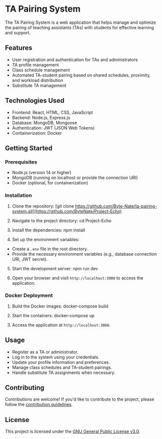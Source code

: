 # TA Pairing System

The TA Pairing System is a web application that helps manage and optimize the pairing of teaching assistants (TAs) with students for effective learning and support.

## Features

- User registration and authentication for TAs and administrators
- TA profile management
- Class schedule management
- Automated TA-student pairing based on shared schedules, proximity, and workload distribution
- Substitute TA management

## Technologies Used

- Frontend: React, HTML, CSS, JavaScript
- Backend: Node.js, Express.js
- Database: MongoDB, Mongoose
- Authentication: JWT (JSON Web Tokens)
- Containerization: Docker

## Getting Started

### Prerequisites

- Node.js (version 14 or higher)
- MongoDB (running on localhost or provide the connection URI)
- Docker (optional, for containerization)

### Installation

1. Clone the repository:
[git clone https://github.com/Byte-Nate/ta-pairing-system.git](https://github.com/ByteNate/Project-Echo)

2. Navigate to the project directory:
cd Project-Echo

3. Install the dependencies:
npm install

4. Set up the environment variables:
- Create a `.env` file in the root directory.
- Provide the necessary environment variables (e.g., database connection URI, JWT secret).

5. Start the development server:
npm run dev

6. Open your browser and visit `http://localhost:3000` to access the application.

### Docker Deployment

1. Build the Docker images:
docker-compose build

2. Start the containers:
docker-compose up

3. Access the application at `http://localhost:3000`.

## Usage

- Register as a TA or administrator.
- Log in to the system using your credentials.
- Update your profile information and preferences.
- Manage class schedules and TA-student pairings.
- Handle substitute TA assignments when necessary.

## Contributing

Contributions are welcome! If you'd like to contribute to the project, please follow the [contribution guidelines](CONTRIBUTING.md).

## License

This project is licensed under the [GNU General Public License v3.0](LICENSE).
